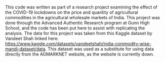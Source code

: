 This code was written as part of a research project examining the effect of the COVID-19 lockdowns on the price and quantity of agricultural commodities in the agricultural wholesale markets of India. This project was done through the Advanced Authentic Research program at Gunn High School, and the code has been put here to assist with replicating the analysis. The data for this project was taken from this Kaggle dataset by Vandeet Shah linked here: https://www.kaggle.com/datasets/vandeetshah/india-commodity-wise-mandi-dataset/data. This dataset was used as a substitute for using data directly from the AGMARKNET website, as the website is currently down. 
